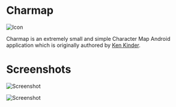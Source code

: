 Charmap
=======

![Icon](https://raw.github.com/fikr4n/android-charmap/master/icon512.png)

Charmap is an extremely small and simple Character Map Android application which
is originally authored by [Ken Kinder](https://kkinder.com/2011/03/08/charmap/).

Screenshots
===========

![Screenshot](https://raw.github.com/fikr4n/android-charmap/master/ss1.png)

![Screenshot](https://raw.github.com/fikr4n/android-charmap/master/ss2.png)
